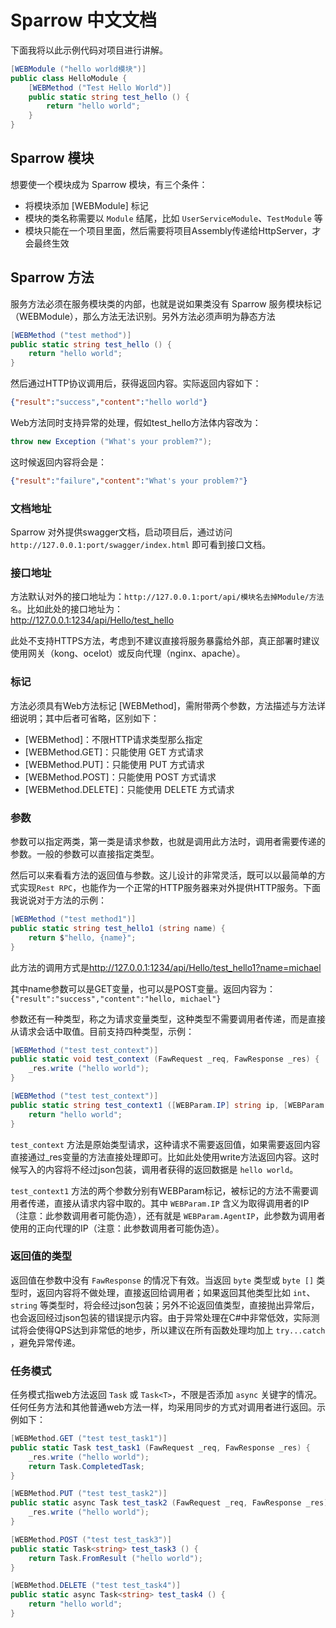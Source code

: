 # Sparrow 中文文档

下面我将以此示例代码对项目进行讲解。

```csharp
[WEBModule ("hello world模块")]
public class HelloModule {
    [WEBMethod ("Test Hello World")]
    public static string test_hello () {
        return "hello world";
    }
}
```

## Sparrow 模块

想要使一个模块成为 Sparrow 模块，有三个条件：

* 将模块添加 [WEBModule] 标记
* 模块的类名称需要以 `Module` 结尾，比如 `UserServiceModule`、`TestModule` 等
* 模块只能在一个项目里面，然后需要将项目Assembly传递给HttpServer，才会最终生效

## Sparrow 方法

服务方法必须在服务模块类的内部，也就是说如果类没有 Sparrow 服务模块标记（WEBModule），那么方法无法识别。另外方法必须声明为静态方法

```csharp
[WEBMethod ("test method")]
public static string test_hello () {
    return "hello world";
}
```

然后通过HTTP协议调用后，获得返回内容。实际返回内容如下：

```json
{"result":"success","content":"hello world"}
```

Web方法同时支持异常的处理，假如test_hello方法体内容改为：

```csharp
throw new Exception ("What's your problem?");
```

这时候返回内容将会是：

```json
{"result":"failure","content":"What's your problem?"}
```

### 文档地址

Sparrow 对外提供swagger文档，启动项目后，通过访问 `http://127.0.0.1:port/swagger/index.html` 即可看到接口文档。

### 接口地址

方法默认对外的接口地址为：`http://127.0.0.1:port/api/模块名去掉Module/方法名`。比如此处的接口地址为：  
<http://127.0.0.1:1234/api/Hello/test_hello>

此处不支持HTTPS方法，考虑到不建议直接将服务暴露给外部，真正部署时建议使用网关（kong、ocelot）或反向代理（nginx、apache）。

### 标记

方法必须具有Web方法标记 [WEBMethod]，需附带两个参数，方法描述与方法详细说明；其中后者可省略，区别如下：

* [WEBMethod]：不限HTTP请求类型那么指定
* [WEBMethod.GET]：只能使用 GET 方式请求
* [WEBMethod.PUT]：只能使用 PUT 方式请求
* [WEBMethod.POST]：只能使用 POST 方式请求
* [WEBMethod.DELETE]：只能使用 DELETE 方式请求

### 参数

参数可以指定两类，第一类是请求参数，也就是调用此方法时，调用者需要传递的参数。一般的参数可以直接指定类型。

然后可以来看看方法的返回值与参数。这儿设计的非常灵活，既可以以最简单的方式实现`Rest RPC`，也能作为一个正常的HTTP服务器来对外提供HTTP服务。下面我说说对于方法的示例：

```csharp
[WEBMethod ("test method1")]
public static string test_hello1 (string name) {
    return $"hello, {name}";
}
```

此方法的调用方式是<http://127.0.0.1:1234/api/Hello/test_hello1?name=michael>

其中name参数可以是GET变量，也可以是POST变量。返回内容为：`{"result":"success","content":"hello, michael"}`

参数还有一种类型，称之为请求变量类型，这种类型不需要调用者传递，而是直接从请求会话中取值。目前支持四种类型，示例：

```csharp
[WEBMethod ("test test_context")]
public static void test_context (FawRequest _req, FawResponse _res) {
    _res.write ("hello world");
}

[WEBMethod ("test test_context")]
public static string test_context1 ([WEBParam.IP] string ip, [WEBParam.AgentIP] string agent_ip) {
    return "hello world";
}
```

`test_context` 方法是原始类型请求，这种请求不需要返回值，如果需要返回内容直接通过_res变量的方法直接处理即可。比如此处使用write方法返回内容。这时候写入的内容将不经过json包装，调用者获得的返回数据是 `hello world`。

`test_context1` 方法的两个参数分别有WEBParam标记，被标记的方法不需要调用者传递，直接从请求内容中取的。其中 `WEBParam.IP` 含义为取得调用者的IP（注意：此参数调用者可能伪造），还有就是 `WEBParam.AgentIP`，此参数为调用者使用的正向代理的IP（注意：此参数调用者可能伪造）。

### 返回值的类型

返回值在参数中没有 `FawResponse` 的情况下有效。当返回 `byte` 类型或 `byte []` 类型时，返回内容将不做处理，直接返回给调用者；如果返回其他类型比如 `int`、`string` 等类型时，将会经过json包装；另外不论返回值类型，直接抛出异常后，也会返回经过json包装的错误提示内容。由于异常处理在C#中非常低效，实际测试将会使得QPS达到非常低的地步，所以建议在所有函数处理均加上 `try...catch` ，避免异常传递。

### 任务模式

任务模式指web方法返回 `Task` 或 `Task<T>`，不限是否添加 `async` 关键字的情况。任何任务方法和其他普通web方法一样，均采用同步的方式对调用者进行返回。示例如下：

```csharp
[WEBMethod.GET ("test test_task1")]
public static Task test_task1 (FawRequest _req, FawResponse _res) {
    _res.write ("hello world");
    return Task.CompletedTask;
}

[WEBMethod.PUT ("test test_task2")]
public static async Task test_task2 (FawRequest _req, FawResponse _res) {
    _res.write ("hello world");
}

[WEBMethod.POST ("test test_task3")]
public static Task<string> test_task3 () {
    return Task.FromResult ("hello world");
}

[WEBMethod.DELETE ("test test_task4")]
public static async Task<string> test_task4 () {
    return "hello world";
}
```
